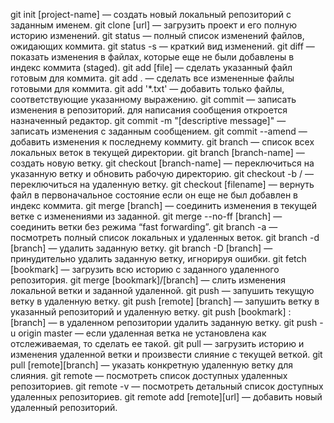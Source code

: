 git init [project-name] — создать новый локальный репозиторий с заданным именем.
git clone [url] — загрузить проект и его полную историю изменений.
git status — полный список изменений файлов, ожидающих коммита.
git status -s — краткий вид изменений.
git diff — показать изменения в файлах, которые еще не были добавлены в индекс коммита (staged).
git add [file] — сделать указанный файл готовым для коммита.
git add . — сделать все измененные файлы готовыми для коммита.
git add '*.txt' — добавить только файлы, соответствующие указанному выражению.
git commit — записать изменения в репозиторий. для написания сообщения откроется назначенный редактор.
git commit -m "[descriptive message]" — записать изменения с заданным сообщением.
git commit --amend — добавить изменения к последнему коммиту.
git branch — список всех локальных веток в текущей директории.
git branch [branch-name] — создать новую ветку.
git checkout [branch-name] — переключиться на указанную ветку и обновить рабочую директорию.
git checkout -b <name> <remote>/<branch> — переключиться на удаленную ветку.
git checkout [filename] — вернуть файл в первоначальное состояние если он еще не был добавлен в индекс коммита.
git merge [branch] — соединить изменения в текущей ветке с изменениями из заданной.
git merge --no-ff [branch] — соединить ветки без режима “fast forwarding”.
git branch -a — посмотреть полный список локальных и удаленных веток.
git branch -d [branch] — удалить заданную ветку.
git branch -D [branch] — принудительно удалить заданную ветку, игнорируя ошибки.
git fetch [bookmark] — загрузить всю историю с заданного удаленного репозитория.
git merge [bookmark]/[branch] — слить изменения локальной ветки и заданной удаленной.
git push — запушить текущую ветку в удаленную ветку.
git push [remote] [branch] — запушить ветку в указанный репозиторий и удаленную ветку.
git push [bookmark] :[branch] — в удаленном репозитории удалить заданную ветку.
git push -u origin master — если удаленная ветка не установлена как отслеживаемая, то сделать ее такой.
git pull — загрузить историю и изменения удаленной ветки и произвести слияние с текущей веткой.
git pull [remote][branch] — указать конкретную удаленную ветку для слияния.
git remote — посмотреть список доступных удаленных репозиториев.
git remote -v — посмотреть детальный список доступных удаленных репозиториев.
git remote add [remote][url] — добавить новый удаленный репозиторий.
